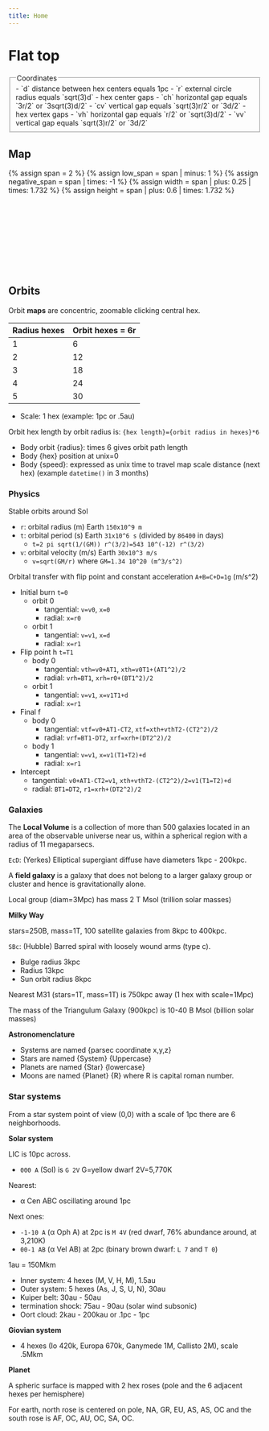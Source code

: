 ```yaml
---
title: Home
---
```

# Flat top

<fieldset markdown='1'><legend>Coordinates</legend>
- `d` distance between hex centers equals 1pc
- `r` external circle radius equals `sqrt(3)d`
- hex center gaps
  - `ch` horizontal gap equals `3r/2` or `3sqrt(3)d/2`
  - `cv` vertical gap equals `sqrt(3)r/2` or `3d/2`
- hex vertex gaps
  - `vh` horizontal gap equals `r/2` or `sqrt(3)d/2`
  - `vv` vertical gap equals `sqrt(3)r/2` or `3d/2`
</fieldset>

## Map

{% assign span = 2 %}
{% assign low_span = span | minus: 1 %}
{% assign negative_span = span | times: -1 %}
{% assign width = span | plus: 0.25 | times: 1.732 %}
{% assign height = span | plus: 0.6 | times: 1.732 %}
<svg viewbox="-{{ width }} -{{ height }} {{ width | times: 2 }} {{ height | times: 2 }}" class='map'>
{%- for hx in (negative_span..span) -%}
  {%- assign x = hx | times: 1.5 -%}
  {% capture offset %}{% cycle 0.866, 0 %}{% endcapture %}
  {%- for hy in (negative_span..span) -%}
    {%- assign y = hy | times: 1.732 -%}
    {%- assign y = y | plus: offset -%}
    <!-- Distance -->
    {% assign xc = x | times: x %}
    {% assign yc = y | times: y %}
    {% assign dc = xc | plus: yc %}
    {% assign lower_gap = 0 %}
    {% assign upper_gap = 1 %}
    {% for i in (0..low_span) %}
      {% assign effimer = forloop.index | times: 1.732 %}
      {% assign effimer = effimer | times: effimer %}
      {% assign rounded = effimer | plus: 0.1 %}
      {% if rounded >= dc %}
        {% assign upper_gap = effimer | minus: dc %}
        {% if upper_gap > lower_gap %}
          {% assign distance = i %}
        {% else %}
          {% assign distance = forloop.index %}
        {% endif %}
        {% include widgets/hex.html distance=distance x=x y=y hx=hx hy=hy %}
        {% break %}
      {% else %}
        {% assign lower_gap = dc | minus: effimer %}
      {% endif %}
    {% endfor %}
  {%- endfor -%}
{%- endfor -%}
</svg>

## Orbits

Orbit **maps** are concentric, zoomable clicking central hex.

|Radius hexes|Orbit hexes = 6r
|:--|:--|
|1|6|
|2|12|
|3|18|
|4|24|
|5|30|

- Scale: 1 hex (example: 1pc or .5au)

Orbit hex length by orbit radius is: `{hex length}={orbit radius in hexes}*6`

- Body orbit {radius}: times 6 gives orbit path length
- Body {hex} position at unix=0
- Body {speed}: expressed as unix time to travel map scale distance (next hex) (example `datetime()` in 3 months)

### Physics

Stable orbits around Sol

- `r`: orbital radius (m) Earth `150x10^9 m`
- `t`: orbital period (s) Earth `31x10^6 s` (divided by `86400` in days)
  - `t=2 pi sqrt(1/(GM)) r^(3/2)=543 10^(-12) r^(3/2)`
- `v`: orbital velocity (m/s) Earth `30x10^3 m/s`
  - `v=sqrt(GM/r)` where `GM=1.34 10^20 (m^3/s^2)`

Orbital transfer with flip point and constant acceleration `A+B=C+D=1g` (m/s^2)

- Initial burn `t=0`
  - orbit 0
    - tangential: `v=v0`, `x=0`
    - radial: `x=r0`
  - orbit 1
    - tangential: `v=v1`, `x=d`
    - radial: `x=r1`
- Flip point h `t=T1`
  - body 0
    - tangential: `vth=v0+AT1`, `xth=v0T1+(AT1^2)/2`
    - radial: `vrh=BT1`, `xrh=r0+(BT1^2)/2`
  - orbit 1
    - tangential: `v=v1`, `x=v1T1+d`
    - radial: `x=r1`
- Final f
  - body 0
    - tangential: `vtf=v0+AT1-CT2`, `xtf=xth+vthT2-(CT2^2)/2`
    - radial: `vrf=BT1-DT2`, `xrf=xrh+(DT2^2)/2`
  - body 1
    - tangential: `v=v1`, `x=v1(T1+T2)+d`
    - radial: `x=r1`
- Intercept
  - tangential: `v0+AT1-CT2=v1`, `xth+vthT2-(CT2^2)/2=v1(T1=T2)+d`
  - radial: `BT1=DT2`, `r1=xrh+(DT2^2)/2`

### Galaxies

The **Local Volume** is a collection of more than 500 galaxies located in an area of the observable universe near us, within a spherical region with a radius of 11 megaparsecs.

`EcD`: (Yerkes) Elliptical supergiant diffuse have diameters 1kpc - 200kpc.

A **field galaxy** is a galaxy that does not belong to a larger galaxy group or cluster and hence is gravitationally alone.

Local group (diam=3Mpc) has mass 2 T Msol (trillion solar masses)

**Milky Way**

stars=250B, mass=1T, 100 satellite galaxies from 8kpc to 400kpc.

`SBc`: (Hubble) Barred spiral with loosely wound arms (type c).

- Bulge radius 3kpc
- Radius 13kpc
- Sun orbit radius 8kpc

Nearest M31 (stars=1T, mass=1T) is 750kpc away (1 hex with scale=1Mpc)

The mass of the Triangulum Galaxy (900kpc) is 10-40 B Msol (billion solar masses)

**Astronomenclature**

- Systems are named {parsec coordinate x,y,z}
- Stars are named {System} {Uppercase}
- Planets are named {Star} {lowercase}
- Moons are named {Planet} {R} where R is capital roman number.

### Star systems

From a star system point of view (0,0) with a scale of 1pc there are 6 neighborhoods.

**Solar system**

LIC is 10pc across.

- `000 A` (Sol) is `G 2V` G=yellow dwarf 2V=5,770K

Nearest:
- α Cen ABC oscillating around 1pc

Next ones:
- `-1-10 A` (α Oph A) at 2pc is `M 4V` (red dwarf, 76% abundance around, at 3,210K)
- `00-1 AB` (α Vel AB) at 2pc (binary brown dwarf: `L 7` and `T 0`)

1au = 150Mkm

- Inner system: 4 hexes (M, V, H, M), 1.5au 
- Outer system: 5 hexes (As, J, S, U, N), 30au
- Kuiper belt: 30au - 50au
- termination shock: 75au - 90au (solar wind subsonic)
- Oort cloud: 2kau - 200kau or .1pc - 1pc

**Giovian system**

- 4 hexes (Io 420k, Europa 670k, Ganymede 1M, Callisto 2M), scale .5Mkm

**Planet**

A spheric surface is mapped with 2 hex roses (pole and the 6 adjacent hexes per hemisphere)

For earth, north rose is centered on pole, NA, GR, EU, AS, AS, OC and the south rose is AF, OC, AU, OC, SA, OC.